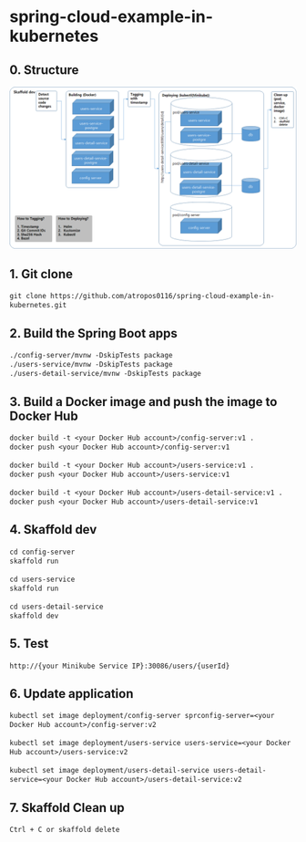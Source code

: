 # spring-cloud-example-in-kubernetes

## 0. Structure
![Structure](./image.png)


## 1. Git clone
```
git clone https://github.com/atropos0116/spring-cloud-example-in-kubernetes.git
```

## 2. Build the Spring Boot apps
```
./config-server/mvnw -DskipTests package
./users-service/mvnw -DskipTests package
./users-detail-service/mvnw -DskipTests package
```

## 3. Build a Docker image and push the image to Docker Hub
```
docker build -t <your Docker Hub account>/config-server:v1 .
docker push <your Docker Hub account>/config-server:v1

docker build -t <your Docker Hub account>/users-service:v1 .
docker push <your Docker Hub account>/users-service:v1

docker build -t <your Docker Hub account>/users-detail-service:v1 .
docker push <your Docker Hub account>/users-detail-service:v1
```

## 4. Skaffold dev
```
cd config-server
skaffold run

cd users-service
skaffold run

cd users-detail-service
skaffold dev
```

## 5. Test
```
http://{your Minikube Service IP}:30086/users/{userId}
```

## 6. Update application
```
kubectl set image deployment/config-server sprconfig-server=<your Docker Hub account>/config-server:v2

kubectl set image deployment/users-service users-service=<your Docker Hub account>/users-service:v2

kubectl set image deployment/users-detail-service users-detail-service=<your Docker Hub account>/users-detail-service:v2
```

## 7. Skaffold Clean up
```
Ctrl + C or skaffold delete
```
